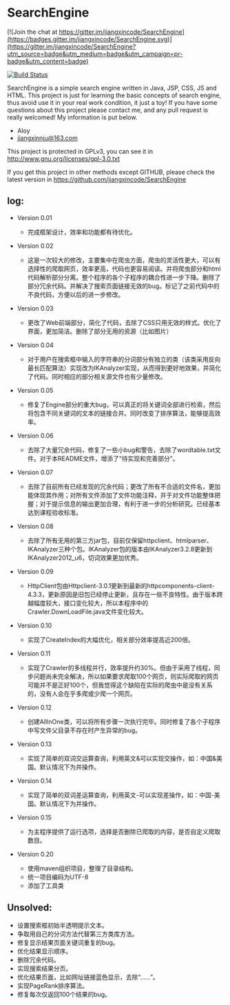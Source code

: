 # SearchEngine

[![Join the chat at https://gitter.im/jiangxincode/SearchEngine](https://badges.gitter.im/jiangxincode/SearchEngine.svg)](https://gitter.im/jiangxincode/SearchEngine?utm_source=badge&utm_medium=badge&utm_campaign=pr-badge&utm_content=badge)

[![Build Status](https://travis-ci.org/jiangxincode/SearchEngine.svg?branch=master)](https://travis-ci.org/jiangxincode/SearchEngine)

SearchEngine is a simple search engine written in Java, JSP, CSS, JS and HTML. This project is just for learning the basic concepts of search engine, thus avoid use it in your real work condition, it just a toy! If you have some questions about this project please contact me, and any pull request is really welcomed! My information is put below.

* Aloy
* jiangxinnju@163.com

This project is protected in GPLv3, you can see it in http://www.gnu.org/licenses/gpl-3.0.txt

If you get this project in other methods except GITHUB, please check the latest version in https://github.com/jiangxincode/SearchEngine


## log:

* Version 0.01
	* 完成框架设计，效率和功能都有待优化。
* Version 0.02
	* 这是一次较大的修改，主要集中在爬虫方面，爬虫的灵活性更大，可以有选择性的爬取网页，效率更高，代码也更容易阅读。并将爬虫部分和html代码解析部分分离。整个程序的各个子程序的耦合性进一步下降。删除了部分冗余代码。并解决了搜索页面链接无效的bug。标记了之前代码中的不良代码，方便以后的进一步修改。

* Version 0.03
	* 更改了Web前端部分，简化了代码，去除了CSS只用无效的样式。优化了界面，更加简洁。删除了部分无用的资源（比如图片）

* Version 0.04
	* 对于用户在搜索框中输入的字符串的分词部分有独立的类（该类采用反向最长匹配算法）实现改为IKAnalyzer实现，从而得到更好地效果，并简化了代码。同时相应的部分相关源文件也有少量修改。

* Version 0.05
	* 修复了Engine部分的重大bug，可以真正的将关键词全部进行检索，然后将包含不同关键词的文本的链接合并。同时改变了排序算法，能够提高效率。

* Version 0.06
	* 去除了大量冗余代码，修复了一些小bug和警告，去除了wordtable.txt文件。对于本README文件，增添了“待实现和完善部分”。

* Version 0.07
	* 去除了目前所有已经发现的冗余代码；更改了所有不合适的文件名，更加能体现其作用；对所有文件添加了文件功能注释，并于对文件功能整体把握；对于提示信息的输出更加合理，有利于进一步的分析研究。已经基本达到课程验收标准。

* Version 0.08
	* 去除了所有无用的第三方jar包，目前仅保留httpclient、htmlparser、IKAnalyzer三种个包。IKAnalyzer包的版本由IKAnalyzer3.2.8更新到IKAnalyzer2012_u6，切词效果更加优秀。

* Version 0.09
	* HttpClient包由Httpclient-3.0.1更新到最新的httpcomponents-client-4.3.3，更新原因是旧包已经停止更新，且存在一些不良特性。由于版本跨越幅度较大，接口变化较大，所以本程序中的Crawler.DownLoadFile.java文件变化较大。

* Version 0.10
	* 实现了CreateIndex的大幅优化，相关部分效率提高近200倍。

* Version 0.11
	* 实现了Crawler的多线程并行，效率提升约30%。但由于采用了线程，同步问题尚未完全解决，所以如果要求爬取100个网页，则实际爬取的网页可能并不是正好100个，但我觉得这个缺陷在实际的爬虫中是没有关系的，没有人会在乎多爬或少爬一个网页。

* Version 0.12
	* 创建AllInOne类，可以将所有步骤一次执行完毕。同时修复了各个子程序中写文件父目录不存在时产生异常的bug。

* Version 0.13
	* 实现了简单的双词交运算查询，利用英文&可以实现交操作，如：中国&美国。默认情况下为并操作。

* Version 0.14
	* 实现了简单的双词差运算查询，利用英文-可以实现差操作，如：中国-美国。默认情况下为并操作。

* Version 0.15
	* 为主程序提供了运行选项，选择是否删除已爬取的内容，是否自定义爬取数目。

* Version 0.20
	* 使用maven组织项目，整理了目录结构。
	* 统一项目编码为UTF-8
	* 添加了工具类

## Unsolved:

* 设置搜索框初始半透明提示文本。
* 争取用自己的分词方法代替第三方类库方法。
* 修复显示结果页面关键词重复的bug。
* 优化结果显示顺序。
* 删除冗余代码。
* 实现搜索结果分页。
* 优化结果页面，比如网址链接蓝色显示，去除“……”。
* 实现PageRank排序算法。
* 修复每次仅返回100个结果的bug。